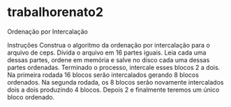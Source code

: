 # trabalhorenato2
Ordenação por Intercalação


Instruções
Construa o algoritmo da ordenação por intercalação para o arquivo de ceps. Divida o arquivo em 16 partes iguais. Leia cada uma dessas partes, ordene em memória e salve no disco cada uma dessas partes ordenadas. Terminado o processo, intercale esses blocos 2 a dois. Na primeira rodada 16 blocos serão intercalados gerando 8 blocos ordenados. Na segunda rodada, os 8 blocos serão novamente intercalados dois a dois produzindo 4 blocos. Depois 2 e finalmente teremos um único bloco ordenado.
